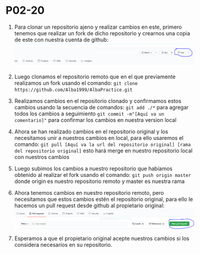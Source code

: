 # P02-20

1. Para clonar un repositorio ajeno y realizar cambios en este, primero tenemos que realizar un fork de dicho repositorio y crearnos una copia de este con nuestra cuenta de github:
![ForkRepositorio](/P2/assets/ForkRepo.PNG)

2. Luego clonamos el repositorio remoto que en el que previamente realizamos un fork usando el comando:
`git clone https://github.com/Alba1999/AlbaPractice.git`

3. Realizamos cambios en el repositorio clonado y confirmamos estos cambios usando la secuencia de comandos:
`git add ./*` para agregar todos los cambios a seguimiento
`git commit -m"[Aquí va un comentario]"` para confirmar los cambios en nuestra version local

4. Ahora se han realizado cambios en el repositorio original y los necesitamos unir a nuestros cambios en local, para ello usaremos el comando:
`git pull [Aquí va la url del repositorio original] [rama del repositorio original]` esto hará merge en nuestro repositorio local con nuestros cambios

5. Luego subimos los cambios a nuestro repositorio que habíamos obtenido al realizar el fork usando el comando:
`git push origin master` donde origin es nuestro repositorio remoto y master es nuestra rama

6. Ahora tenemos cambios en nuestro repositorio remoto, pero necesitamos que estos cambios estén el repositorio original, para ello le hacemos un pull request desde github
al propietario original:
![Pull Request](/P2/assets/pullRequest.png)

7. Esperamos a que el propietario original acepte nuestros cambios si los considera necesarios en su repositorio.
